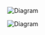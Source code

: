 
![Diagram](http://www.plantuml.com/plantuml/png/XOzDImGn343l-HLXJdxGWzV5myhkmGLF8dWkCs4dR9iCJUeYwd_NObK4FsvzzFKrMPl7uZKdi0CB5ZK2SFP4U4ifEglOp8jXm4sAPhZbk2yn0y3upaTAYMMFJu1ulXF7UvP9ZzRmGNd26nqFTpDjLSl9ARnyFBnQOl5CufsljHhryqPphjAf1pkq3C3dhvVFuUrEmbTkXJkPgR176Ua7iRV_qzeulqd3nO1deIu1XnpbSUWJhbfxKMDdbJ_iji9tTqqorPnU0G00)



![Diagram](https://www.plantuml.com/plantuml/png/POuzIyP048Jx-nLhPugBVH09H3jHIT0-cb4MxoFixKK4VxmHUVFcOyjdPcUcJjgBPkzC-kH04XECUKuGklwnbkxywE8ti4ADOmHTWIwFa8bJ56DEVhBsXYxlumU7mfmD6_mVH6Mv8AheuV5YFdFuQGIzWgxe5WuA-gilTdKlZ2zwalZE3fluhL9HYwJ2RufXlxZBhvvrDenHzBYynJGdBNADC6JlVW40)

